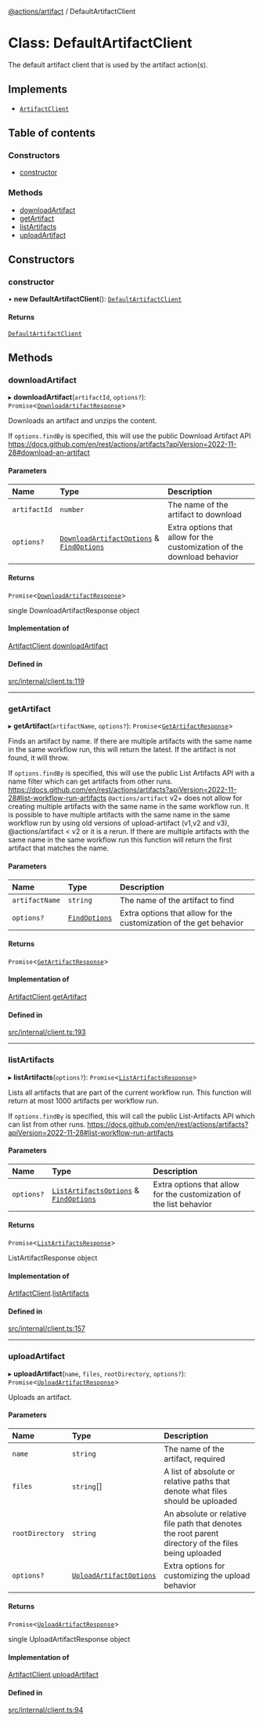 [@actions/artifact](../README.md) / DefaultArtifactClient

# Class: DefaultArtifactClient

The default artifact client that is used by the artifact action(s).

## Implements

- [`ArtifactClient`](../interfaces/ArtifactClient.md)

## Table of contents

### Constructors

- [constructor](DefaultArtifactClient.md#constructor)

### Methods

- [downloadArtifact](DefaultArtifactClient.md#downloadartifact)
- [getArtifact](DefaultArtifactClient.md#getartifact)
- [listArtifacts](DefaultArtifactClient.md#listartifacts)
- [uploadArtifact](DefaultArtifactClient.md#uploadartifact)

## Constructors

### constructor

• **new DefaultArtifactClient**(): [`DefaultArtifactClient`](DefaultArtifactClient.md)

#### Returns

[`DefaultArtifactClient`](DefaultArtifactClient.md)

## Methods

### downloadArtifact

▸ **downloadArtifact**(`artifactId`, `options?`): `Promise`\<[`DownloadArtifactResponse`](../interfaces/DownloadArtifactResponse.md)\>

Downloads an artifact and unzips the content.

If `options.findBy` is specified, this will use the public Download Artifact API https://docs.github.com/en/rest/actions/artifacts?apiVersion=2022-11-28#download-an-artifact

#### Parameters

| Name | Type | Description |
| :------ | :------ | :------ |
| `artifactId` | `number` | The name of the artifact to download |
| `options?` | [`DownloadArtifactOptions`](../interfaces/DownloadArtifactOptions.md) & [`FindOptions`](../interfaces/FindOptions.md) | Extra options that allow for the customization of the download behavior |

#### Returns

`Promise`\<[`DownloadArtifactResponse`](../interfaces/DownloadArtifactResponse.md)\>

single DownloadArtifactResponse object

#### Implementation of

[ArtifactClient](../interfaces/ArtifactClient.md).[downloadArtifact](../interfaces/ArtifactClient.md#downloadartifact)

#### Defined in

[src/internal/client.ts:119](https://github.com/actions/toolkit/blob/207747e/packages/artifact/src/internal/client.ts#L119)

___

### getArtifact

▸ **getArtifact**(`artifactName`, `options?`): `Promise`\<[`GetArtifactResponse`](../interfaces/GetArtifactResponse.md)\>

Finds an artifact by name.
If there are multiple artifacts with the same name in the same workflow run, this will return the latest.
If the artifact is not found, it will throw.

If `options.findBy` is specified, this will use the public List Artifacts API with a name filter which can get artifacts from other runs.
https://docs.github.com/en/rest/actions/artifacts?apiVersion=2022-11-28#list-workflow-run-artifacts
`@actions/artifact` v2+ does not allow for creating multiple artifacts with the same name in the same workflow run.
It is possible to have multiple artifacts with the same name in the same workflow run by using old versions of upload-artifact (v1,v2 and v3), @actions/artifact < v2 or it is a rerun.
If there are multiple artifacts with the same name in the same workflow run this function will return the first artifact that matches the name.

#### Parameters

| Name | Type | Description |
| :------ | :------ | :------ |
| `artifactName` | `string` | The name of the artifact to find |
| `options?` | [`FindOptions`](../interfaces/FindOptions.md) | Extra options that allow for the customization of the get behavior |

#### Returns

`Promise`\<[`GetArtifactResponse`](../interfaces/GetArtifactResponse.md)\>

#### Implementation of

[ArtifactClient](../interfaces/ArtifactClient.md).[getArtifact](../interfaces/ArtifactClient.md#getartifact)

#### Defined in

[src/internal/client.ts:193](https://github.com/actions/toolkit/blob/207747e/packages/artifact/src/internal/client.ts#L193)

___

### listArtifacts

▸ **listArtifacts**(`options?`): `Promise`\<[`ListArtifactsResponse`](../interfaces/ListArtifactsResponse.md)\>

Lists all artifacts that are part of the current workflow run.
This function will return at most 1000 artifacts per workflow run.

If `options.findBy` is specified, this will call the public List-Artifacts API which can list from other runs.
https://docs.github.com/en/rest/actions/artifacts?apiVersion=2022-11-28#list-workflow-run-artifacts

#### Parameters

| Name | Type | Description |
| :------ | :------ | :------ |
| `options?` | [`ListArtifactsOptions`](../interfaces/ListArtifactsOptions.md) & [`FindOptions`](../interfaces/FindOptions.md) | Extra options that allow for the customization of the list behavior |

#### Returns

`Promise`\<[`ListArtifactsResponse`](../interfaces/ListArtifactsResponse.md)\>

ListArtifactResponse object

#### Implementation of

[ArtifactClient](../interfaces/ArtifactClient.md).[listArtifacts](../interfaces/ArtifactClient.md#listartifacts)

#### Defined in

[src/internal/client.ts:157](https://github.com/actions/toolkit/blob/207747e/packages/artifact/src/internal/client.ts#L157)

___

### uploadArtifact

▸ **uploadArtifact**(`name`, `files`, `rootDirectory`, `options?`): `Promise`\<[`UploadArtifactResponse`](../interfaces/UploadArtifactResponse.md)\>

Uploads an artifact.

#### Parameters

| Name | Type | Description |
| :------ | :------ | :------ |
| `name` | `string` | The name of the artifact, required |
| `files` | `string`[] | A list of absolute or relative paths that denote what files should be uploaded |
| `rootDirectory` | `string` | An absolute or relative file path that denotes the root parent directory of the files being uploaded |
| `options?` | [`UploadArtifactOptions`](../interfaces/UploadArtifactOptions.md) | Extra options for customizing the upload behavior |

#### Returns

`Promise`\<[`UploadArtifactResponse`](../interfaces/UploadArtifactResponse.md)\>

single UploadArtifactResponse object

#### Implementation of

[ArtifactClient](../interfaces/ArtifactClient.md).[uploadArtifact](../interfaces/ArtifactClient.md#uploadartifact)

#### Defined in

[src/internal/client.ts:94](https://github.com/actions/toolkit/blob/207747e/packages/artifact/src/internal/client.ts#L94)
